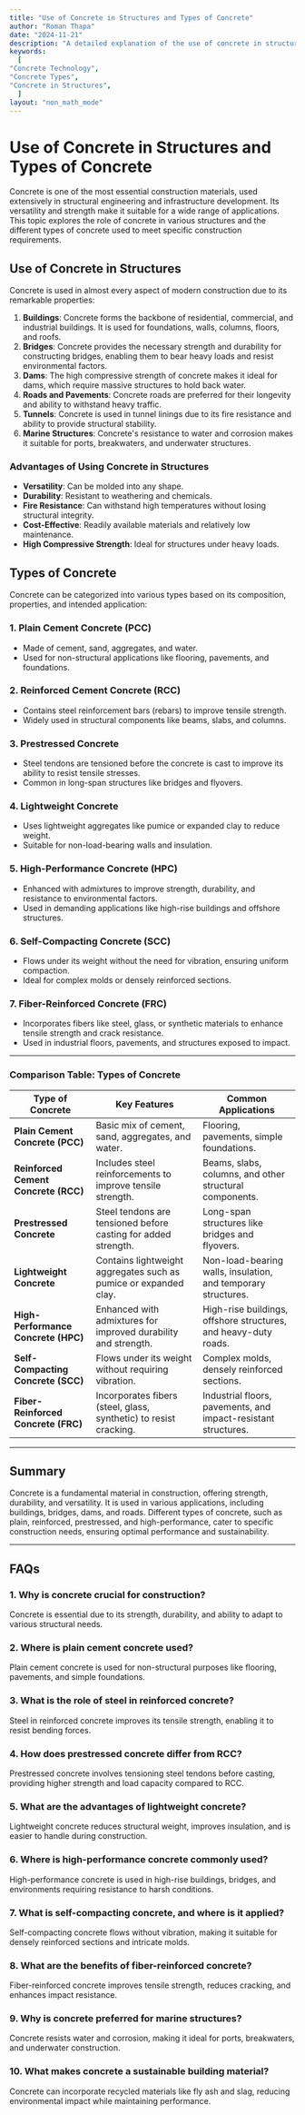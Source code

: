 ```yaml
---
title: "Use of Concrete in Structures and Types of Concrete" 
author: "Roman Thapa" 
date: "2024-11-21"
description: "A detailed explanation of the use of concrete in structures and the various types of concrete used in construction." 
keywords:
  [
"Concrete Technology",
"Concrete Types",
"Concrete in Structures",
  ]
layout: "non_math_mode"
---
```


# Use of Concrete in Structures and Types of Concrete

Concrete is one of the most essential construction materials, used extensively in structural engineering and infrastructure development. Its versatility and strength make it suitable for a wide range of applications. This topic explores the role of concrete in various structures and the different types of concrete used to meet specific construction requirements.

## Use of Concrete in Structures

Concrete is used in almost every aspect of modern construction due to its remarkable properties:

1. **Buildings**: Concrete forms the backbone of residential, commercial, and industrial buildings. It is used for foundations, walls, columns, floors, and roofs.
2. **Bridges**: Concrete provides the necessary strength and durability for constructing bridges, enabling them to bear heavy loads and resist environmental factors.
3. **Dams**: The high compressive strength of concrete makes it ideal for dams, which require massive structures to hold back water.
4. **Roads and Pavements**: Concrete roads are preferred for their longevity and ability to withstand heavy traffic.
5. **Tunnels**: Concrete is used in tunnel linings due to its fire resistance and ability to provide structural stability.
6. **Marine Structures**: Concrete's resistance to water and corrosion makes it suitable for ports, breakwaters, and underwater structures.

### Advantages of Using Concrete in Structures
- **Versatility**: Can be molded into any shape.
- **Durability**: Resistant to weathering and chemicals.
- **Fire Resistance**: Can withstand high temperatures without losing structural integrity.
- **Cost-Effective**: Readily available materials and relatively low maintenance.
- **High Compressive Strength**: Ideal for structures under heavy loads.

## Types of Concrete

Concrete can be categorized into various types based on its composition, properties, and intended application:

### 1. **Plain Cement Concrete (PCC)**
- Made of cement, sand, aggregates, and water.
- Used for non-structural applications like flooring, pavements, and foundations.

### 2. **Reinforced Cement Concrete (RCC)**
- Contains steel reinforcement bars (rebars) to improve tensile strength.
- Widely used in structural components like beams, slabs, and columns.

### 3. **Prestressed Concrete**
- Steel tendons are tensioned before the concrete is cast to improve its ability to resist tensile stresses.
- Common in long-span structures like bridges and flyovers.

### 4. **Lightweight Concrete**
- Uses lightweight aggregates like pumice or expanded clay to reduce weight.
- Suitable for non-load-bearing walls and insulation.

### 5. **High-Performance Concrete (HPC)**
- Enhanced with admixtures to improve strength, durability, and resistance to environmental factors.
- Used in demanding applications like high-rise buildings and offshore structures.

### 6. **Self-Compacting Concrete (SCC)**
- Flows under its weight without the need for vibration, ensuring uniform compaction.
- Ideal for complex molds or densely reinforced sections.

### 7. **Fiber-Reinforced Concrete (FRC)**
- Incorporates fibers like steel, glass, or synthetic materials to enhance tensile strength and crack resistance.
- Used in industrial floors, pavements, and structures exposed to impact.

---

### Comparison Table: Types of Concrete

| **Type of Concrete**        | **Key Features**                                                      | **Common Applications**                                         |
|------------------------------|----------------------------------------------------------------------|----------------------------------------------------------------|
| **Plain Cement Concrete (PCC)** | Basic mix of cement, sand, aggregates, and water.                    | Flooring, pavements, simple foundations.                      |
| **Reinforced Cement Concrete (RCC)** | Includes steel reinforcements to improve tensile strength.         | Beams, slabs, columns, and other structural components.       |
| **Prestressed Concrete**     | Steel tendons are tensioned before casting for added strength.        | Long-span structures like bridges and flyovers.               |
| **Lightweight Concrete**     | Contains lightweight aggregates such as pumice or expanded clay.      | Non-load-bearing walls, insulation, and temporary structures. |
| **High-Performance Concrete (HPC)** | Enhanced with admixtures for improved durability and strength.      | High-rise buildings, offshore structures, and heavy-duty roads. |
| **Self-Compacting Concrete (SCC)** | Flows under its weight without requiring vibration.                | Complex molds, densely reinforced sections.                   |
| **Fiber-Reinforced Concrete (FRC)** | Incorporates fibers (steel, glass, synthetic) to resist cracking.   | Industrial floors, pavements, and impact-resistant structures. |

---

## Summary

Concrete is a fundamental material in construction, offering strength, durability, and versatility. It is used in various applications, including buildings, bridges, dams, and roads. Different types of concrete, such as plain, reinforced, prestressed, and high-performance, cater to specific construction needs, ensuring optimal performance and sustainability.

---

## FAQs

### 1. Why is concrete crucial for construction?
Concrete is essential due to its strength, durability, and ability to adapt to various structural needs.

### 2. Where is plain cement concrete used?
Plain cement concrete is used for non-structural purposes like flooring, pavements, and simple foundations.

### 3. What is the role of steel in reinforced concrete?
Steel in reinforced concrete improves its tensile strength, enabling it to resist bending forces.

### 4. How does prestressed concrete differ from RCC?
Prestressed concrete involves tensioning steel tendons before casting, providing higher strength and load capacity compared to RCC.

### 5. What are the advantages of lightweight concrete?
Lightweight concrete reduces structural weight, improves insulation, and is easier to handle during construction.

### 6. Where is high-performance concrete commonly used?
High-performance concrete is used in high-rise buildings, bridges, and environments requiring resistance to harsh conditions.

### 7. What is self-compacting concrete, and where is it applied?
Self-compacting concrete flows without vibration, making it suitable for densely reinforced sections and intricate molds.

### 8. What are the benefits of fiber-reinforced concrete?
Fiber-reinforced concrete improves tensile strength, reduces cracking, and enhances impact resistance.

### 9. Why is concrete preferred for marine structures?
Concrete resists water and corrosion, making it ideal for ports, breakwaters, and underwater construction.

### 10. What makes concrete a sustainable building material?
Concrete can incorporate recycled materials like fly ash and slag, reducing environmental impact while maintaining performance.